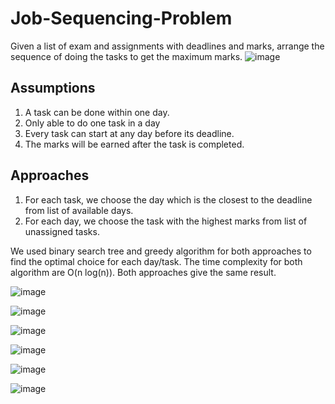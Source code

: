 # Job-Sequencing-Problem
Given a list of exam and assignments with deadlines and marks, arrange the sequence of doing the tasks to get the maximum marks.
![image](https://user-images.githubusercontent.com/65067887/215103203-053c831e-cff1-47cd-8021-95403677a4e5.png)

## Assumptions
1. A task can be done within one day.
2. Only able to do one task in a day
3. Every task can start at any day before its deadline.
4. The marks will be earned after the task is completed.

## Approaches
1. For each task, we choose the day which is the closest to the deadline from list of available days.
2. For each day, we choose the task with the highest marks from list of unassigned tasks.

We used binary search tree and greedy algorithm for both approaches to find the optimal choice for each day/task. The time complexity for both algorithm are O(n log(n)). Both approaches give the same result.

![image](https://user-images.githubusercontent.com/65067887/215104020-d2ba4049-7968-4c45-a58a-9ce63acb0254.png)

![image](https://user-images.githubusercontent.com/65067887/215104074-096a2659-53f1-47d8-b4c0-fb8630e73de2.png)

![image](https://user-images.githubusercontent.com/65067887/215104176-7ea8b9dd-e290-498d-bb82-3bb1c15b924a.png)

![image](https://user-images.githubusercontent.com/65067887/215104239-e604de38-99c4-4661-9c47-e482b7d9dc7c.png)

![image](https://user-images.githubusercontent.com/65067887/215104313-60a4462a-ad36-4238-b678-ecb865df3309.png)

![image](https://user-images.githubusercontent.com/65067887/215104379-34a8ef41-0a16-4030-9083-cec20fb48f48.png)
